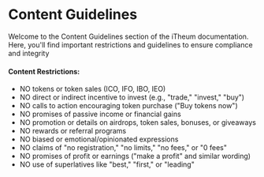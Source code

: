 # Content Guidelines

Welcome to the Content Guidelines section of the iTheum documentation. Here, you'll find important restrictions and guidelines to ensure compliance and integrity

#### Content Restrictions:

* NO tokens or token sales (ICO, IFO, IBO, IEO)
* NO direct or indirect incentive to invest (e.g., "trade," "invest," "buy")
* NO calls to action encouraging token purchase ("Buy tokens now")
* NO promises of passive income or financial gains
* NO promotion or details on airdrops, token sales, bonuses, or giveaways
* NO rewards or referral programs
* NO biased or emotional/opinionated expressions
* NO claims of "no registration," "no limits," "no fees," or "0 fees"
* NO promises of profit or earnings ("make a profit" and similar wording)
* NO use of superlatives like "best," "first," or "leading"

